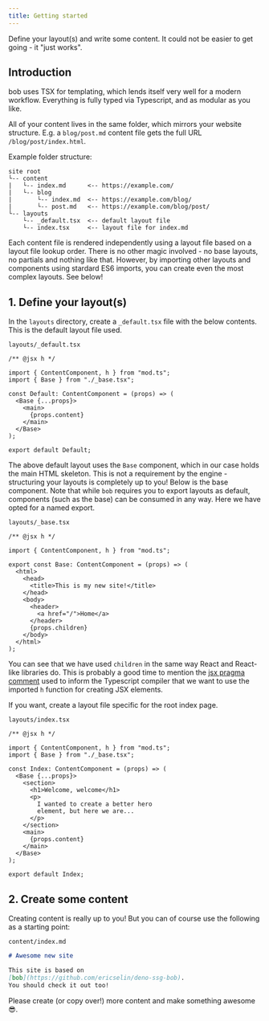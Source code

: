 ```yaml
---
title: Getting started
---
```


Define your layout(s) and write some content. It could not be easier to get going - it "just works".

## Introduction

bob uses TSX for templating, which lends itself very well for a modern workflow. Everything is fully typed via Typescript, and as modular as you like.

All of your content lives in the same folder, which mirrors your website structure. E.g. a `blog/post.md` content file gets the full URL `/blog/post/index.html`.

Example folder structure:

```
site root
└-- content
|   └-- index.md      <-- https://example.com/
|   └-- blog
|       └-- index.md  <-- https://example.com/blog/
|       └-- post.md   <-- https://example.com/blog/post/
└-- layouts
    └-- _default.tsx  <-- default layout file
    └-- index.tsx     <-- layout file for index.md
```

Each content file is rendered independently using a layout file based on a layout file lookup order. There is no other magic involved - no base layouts, no partials and nothing like that. However, by importing other layouts and components using stardard ES6 imports, you can create even the most complex layouts. See below!

## 1. Define your layout(s)

In the `layouts` directory, create a `_default.tsx` file with the below contents. This is the default layout file used.

`layouts/_default.tsx`

```tsx
/** @jsx h */

import { ContentComponent, h } from "mod.ts";
import { Base } from "./_base.tsx";

const Default: ContentComponent = (props) => (
  <Base {...props}>
    <main>
      {props.content}
    </main>
  </Base>
);

export default Default;
```

The above default layout uses the `Base` component, which in our case holds the main HTML skeleton. This is not a requirement by the engine - structuring your layouts is completely up to you! Below is the base component. Note that while `bob` requires you to export layouts as default, components (such as the base) can be consumed in any way. Here we have opted for a named export.

`layouts/_base.tsx`

```tsx
/** @jsx h */

import { ContentComponent, h } from "mod.ts";

export const Base: ContentComponent = (props) => (
  <html>
    <head>
      <title>This is my new site!</title>
    </head>
    <body>
      <header>
        <a href="/">Home</a>
      </header>
      {props.children}
    </body>
  </html>
);
```

You can see that we have used `children` in the same way React and React-like libraries do. This is probably a good time to mention the [jsx pragma comment](https://www.typescriptlang.org/tsconfig#jsx) used to inform the Typescript compiler that we want to use the imported `h` function for creating JSX elements.

If you want, create a layout file specific for the root index page.

`layouts/index.tsx`

```tsx
/** @jsx h */

import { ContentComponent, h } from "mod.ts";
import { Base } from "./_base.tsx";

const Index: ContentComponent = (props) => (
  <Base {...props}>
    <section>
      <h1>Welcome, welcome</h1>
      <p>
        I wanted to create a better hero
        element, but here we are...
      </p>
    </section>
    <main>
      {props.content}
    </main>
  </Base>
);

export default Index;
```

## 2. Create some content

Creating content is really up to you! But you can of course use the following as a starting point:

`content/index.md`

```md
# Awesome new site

This site is based on
[bob](https://github.com/ericselin/deno-ssg-bob).
You should check it out too!
```

Please create (or copy over!) more content and make something awesome 😎.
